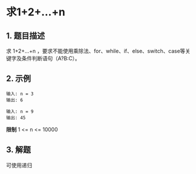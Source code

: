 # 求1+2+…+n

## 1. 题目描述
求 1+2+...+n ，要求不能使用乘除法、for、while、if、else、switch、case等关键字及条件判断语句（A?B:C）。

## 2. 示例
```
输入: n = 3
输出: 6
```

```
输入: n = 9
输出: 45
```

**限制**
1 <= n <= 10000

## 3. 解题
可使用递归

